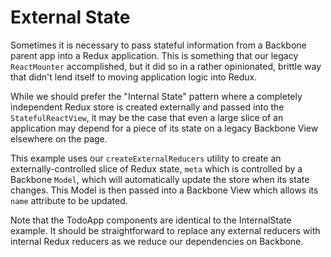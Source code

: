 # External State

Sometimes it is necessary to pass stateful information from a Backbone parent app into a Redux application. This is something that our legacy `ReactMounter` accomplished, but it did so in a rather opinionated, brittle way that didn't lend itself to moving application logic into Redux.

While we should prefer the "Internal State" pattern where a completely independent Redux store is created externally and passed into the `StatefulReactView`, it may be the case that even a large slice of an application may depend for a piece of its state on a legacy Backbone View elsewhere on the page. 

This example uses our `createExternalReducers` utility to create an externally-controlled slice of Redux state, `meta` which is controlled by a Backbone `Model`, which will automatically update the store when its state changes. This Model is then passed into a Backbone View which allows its `name` attribute to be updated.  

Note that the TodoApp components are identical to the InternalState example. It should be straightforward to replace any external reducers with internal Redux reducers as we reduce our dependencies on Backbone. 
